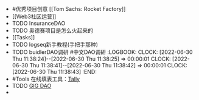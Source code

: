 - #优秀项目创意 [[Tom Sachs: Rocket Factory]]
- [[Web3社区运营]]
- TODO InsuranceDAO
- TODO 奥德赛项目是怎么火起来的
- [[Tasks]]
- TODO logseq新手教程(手把手那种)
- TODO buidlerDAO调研 #中文DAO调研
  :LOGBOOK:
  CLOCK: [2022-06-30 Thu 11:38:24]--[2022-06-30 Thu 11:38:25] =>  00:00:01
  CLOCK: [2022-06-30 Thu 11:38:41]--[2022-06-30 Thu 11:38:42] =>  00:00:01
  CLOCK: [2022-06-30 Thu 11:38:43]
  :END:
- #Tools 在线填表工具：[Tally](https://tally.so/?utm_source=tally&utm_medium=website&utm_campaign=powered-by_web&version=5)
- TODO [GIG DAO](https://twitter.com/gig_dao)
-